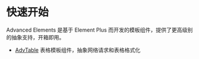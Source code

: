 # 快速开始

Advanced Elements 是基于 Element Plus 而开发的模板组件，提供了更高级别的抽象支持，开箱即用。

- [AdvTable](../components/table) 表格模板组件，抽象网络请求和表格格式化
